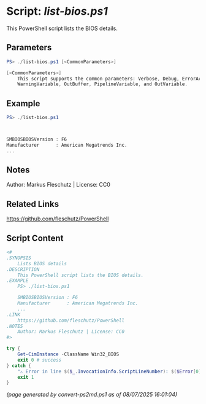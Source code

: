 Script: *list-bios.ps1*
========================

This PowerShell script lists the BIOS details.

Parameters
----------
```powershell
PS> ./list-bios.ps1 [<CommonParameters>]

[<CommonParameters>]
    This script supports the common parameters: Verbose, Debug, ErrorAction, ErrorVariable, WarningAction, 
    WarningVariable, OutBuffer, PipelineVariable, and OutVariable.
```

Example
-------
```powershell
PS> ./list-bios.ps1



SMBIOSBIOSVersion : F6
Manufacturer      : American Megatrends Inc.
...

```

Notes
-----
Author: Markus Fleschutz | License: CC0

Related Links
-------------
https://github.com/fleschutz/PowerShell

Script Content
--------------
```powershell
<#
.SYNOPSIS
	Lists BIOS details
.DESCRIPTION
	This PowerShell script lists the BIOS details.
.EXAMPLE
	PS> ./list-bios.ps1

	SMBIOSBIOSVersion : F6
	Manufacturer      : American Megatrends Inc.
	...
.LINK
	https://github.com/fleschutz/PowerShell
.NOTES
	Author: Markus Fleschutz | License: CC0
#>

try {
	Get-CimInstance -ClassName Win32_BIOS
	exit 0 # success
} catch {
	"⚠️ Error in line $($_.InvocationInfo.ScriptLineNumber): $($Error[0])"
	exit 1
}
```

*(page generated by convert-ps2md.ps1 as of 08/07/2025 16:01:04)*
